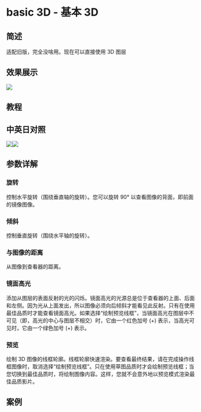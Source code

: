 # basic 3D - 基本 3D

## 简述

适配旧版，完全没啥用。现在可以直接使用 3D 图层

## 效果展示

![](https://cdn.yuelili.com/20220102220637.png)

## 教程

## 中英日对照

![](https://cdn.yuelili.com/20220102220456.png)![](https://mir.yuelili.com/wp-content/uploads/user/AE/effects/AE-Effects-Obsolete-basic_3D_cn.png)

## 参数详解

### 旋转

控制水平旋转（围绕垂直轴的旋转）。您可以旋转 90° 以查看图像的背面，即前面的镜像图像。

### 倾斜

控制垂直旋转（围绕水平轴的旋转）。

### 与图像的距离

从图像到查看器的距离。

### 镜面高光

添加从图层的表面反射的光的闪烁。镜面高光的光源总是位于查看器的上面、后面和左侧。因为光从上面发出，所以图像必须向后倾斜才能看见此反射。只有在使用最佳品质时才能查看镜面高光。如果选择“绘制预览线框”，当镜面高光在图层中不可见（即，高光的中心与图层不相交）时，它由一个红色加号
(+) 表示，当高光可见时，它由一个绿色加号 (+) 表示。

### 预览

绘制 3D
图像的线框轮廓。线框轮廓快速渲染。要查看最终结果，请在完成操作线框图像时，取消选择“绘制预览线框”。只在使用草图品质时才会绘制预览线框；当您切换到最佳品质时，将绘制图像内容。这样，您就不会意外地以预览模式渲染最佳品质影片。

## 案例
